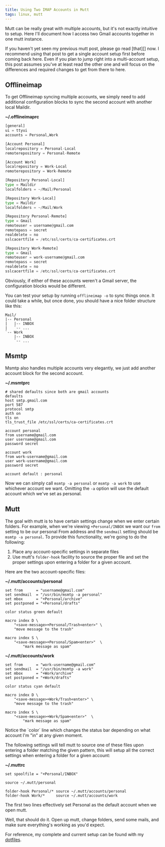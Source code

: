 ```yaml
---
title: Using Two IMAP Accounts in Mutt
tags: linux, mutt
---
```


Mutt can be really great with multiple accounts, but it's not exactly
intuitive to setup. Here I'll document how I access two Gmail accounts 
together in one mutt instance.

<div class="well">
If you haven't yet seen my previous mutt post, please go read [that][] 
now. I recommend using that post to get a single account setup first 
before coming back here. Even if you plan to jump right into a 
multi-account setup, this post assumes you've at least read the other 
one and will focus on the differences and required changes to get from 
there to here.
</div>

[that]: https://pbrisbin.com/posts/mutt_gmail_offlineimap

## Offlineimap

To get Offlineimap syncing multiple accounts, we simply need to add 
additional configuration blocks to sync the second account with another 
local Maildir.

**~/.offlineimaprc**

```python
[general]
ui = ttyui
accounts = Personal,Work

[Account Personal]
localrepository = Personal-Local
remoterepository = Personal-Remote

[Account Work]
localrepository = Work-Local
remoterepository = Work-Remote

[Repository Personal-Local]
type = Maildir
localfolders = ~/Mail/Personal

[Repository Work-Local]
type = Maildir
localfolders = ~/Mail/Work

[Repository Personal-Remote]
type = Gmail
remoteuser = username@gmail.com
remotepass = secret
realdelete = no
sslcacertfile = /etc/ssl/certs/ca-certificates.crt

[Repository Work-Remote]
type = Gmail
remoteuser = work-username@gmail.com
remotepass = secret
realdelete = no
sslcacertfile = /etc/ssl/certs/ca-certificates.crt
```

<div class="well">
Obviously, if either of these accounts weren't a Gmail server, the 
configuration blocks would be different.
</div>

You can test your setup by running `offlineimap -o` to sync things once.
It could take a while, but once done, you should have a nice folder
structure like this:

    Mail/
    |-- Personal
    |   |-- INBOX
    |   `-- ...
    `-- Work
        |-- INBOX
        `-- ...

## Msmtp

Msmtp also handles multiple accounts very elegantly, we just add another 
account block for the second account.

**~/.msmtprc**

```
# shared defaults since both are gmail accounts
defaults
host smtp.gmail.com
port 587
protocol smtp
auth on
tls on
tls_trust_file /etc/ssl/certs/ca-certificates.crt

account personal
from username@gmail.com
user username@gmail.com
password secret

account work
from work-username@gmail.com
user work-username@gmail.com
password secret

account default : personal
```

Now we can simply call `msmtp -a personal` or `msmtp -a work` to use
whichever account we want. Omitting the `-a` option will use the default 
account which we've set as personal.

## Mutt

The goal with mutt is to have certain settings change when we enter 
certain folders. For example, when we're viewing `+Personal/INBOX` we 
want our `from` setting to be our personal From address and the 
`sendmail` setting should be `msmtp -a personal`. To provide this 
functionality, we're going to do the following:

1. Place any account-specific settings in separate files
2. Use mutt's `folder-hook` facility to source the proper file and set 
   the proper settings upon entering a folder for a given account.

Here are the two account-specific files:

**~/.mutt/accounts/personal**

```
set from      = "username@gmail.com"
set sendmail  = "/usr/bin/msmtp -a personal"
set mbox      = "+Personal/archive"
set postponed = "+Personal/drafts"

color status green default

macro index D \
    "<save-message>+Personal/Trash<enter>" \
    "move message to the trash"

macro index S \
    "<save-message>+Personal/Spam<enter>"  \
        "mark message as spam"
```

**~/.mutt/accounts/work**

```
set from      = "work-username@gmail.com"
set sendmail  = "/usr/bin/msmtp -a work"
set mbox      = "+Work/archive"
set postponed = "+Work/drafts"

color status cyan default

macro index D \
    "<save-message>+Work/Trash<enter>" \
    "move message to the trash"

macro index S \
    "<save-message>+Work/Spam<enter>"  \
        "mark message as spam"
```

<div class="well">
Notice the `color` line which changes the status bar depending on what 
account I'm "in" at any given moment.
</div>

The following settings will tell mutt to source one of these files upon 
entering a folder matching the given pattern, this will setup all the 
correct settings when entering a folder for a given account:

**~/.muttrc**

```
set spoolfile = "+Personal/INBOX"

source ~/.mutt/personal

folder-hook Personal/* source ~/.mutt/accounts/personal
folder-hook Work/*     source ~/.mutt/accounts/work
```

The first two lines effectively set Personal as the default account when 
we open mutt.

Well, that should do it. Open up mutt, change folders, send some mails, 
and make sure everything's working as you'd expect.

For reference, my complete and current setup can be found with my 
[dotfiles][].

[dotfiles]: https://github.com/pbrisbin/dotfiles/tree/v1.0/tag-mail-recipient
